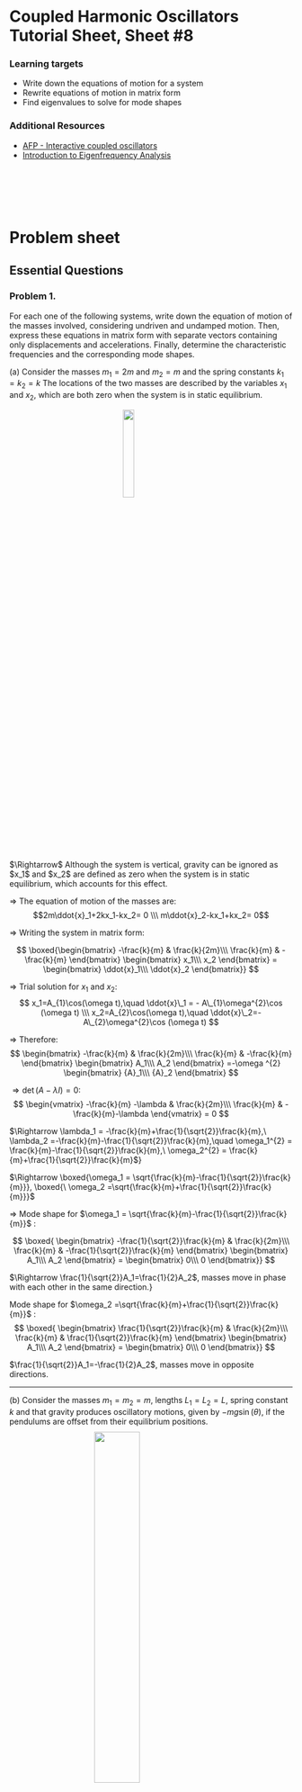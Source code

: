 <script type="text/x-mathjax-config">
  MathJax.Hub.Config({
    tex2jax: {
      inlineMath: [ ['$','$'], ["\\(","\\)"] ],
      processEscapes: true
    }
  });
</script>

<script type="text/javascript" async
  src="https://cdnjs.cloudflare.com/ajax/libs/mathjax/2.7.5/MathJax.js?config=TeX-MML-AM_CHTML">
</script>
<script type="text/javascript" src="tutorialSheetScripts.js"> </script>
<link rel="stylesheet" type="text/css" media="all" href="styles.css">

# Coupled Harmonic Oscillators Tutorial Sheet, Sheet #8

### Learning targets
* Write down the equations of motion for a system
* Rewrite equations of motion in matrix form
* Find eigenvalues to solve for mode shapes

### Additional Resources
* [AFP - Interactive coupled oscillators](https://fourier.space/assets/coupled.oscillator/index.html)
* [Introduction to Eigenfrequency Analysis](https://uk.comsol.com/multiphysics/eigenfrequency-analysis)

<br><br><br><br>

# Problem sheet
## Essential Questions
### Problem 1.
For each one of the following systems, write down the equation of motion of the masses involved, considering undriven and undamped motion. Then, express these equations in matrix form with separate vectors containing only displacements and accelerations. Finally, determine the characteristic frequencies and the corresponding mode shapes.

(a) Consider the masses $m_1=2m$ and $m_2=m$ and the spring constants $k_1=k_2=k$ The locations of the two masses are described by the variables $x_1$ and $x_2$, which are both zero when the system is in static equilibrium.

<img src = "08-cho-media\figure3.PNG" width="20%" style = "margin: 10px auto 20px; display: block;">

<div class = "answer">
$\Rightarrow$ Although the system is vertical, gravity can be ignored as $x_1$ and $x_2$ are defined as zero when the system is in static equilibrium, which accounts for this effect.

$\Rightarrow$ The equation of motion of the masses are:
$$2m\ddot{x}_1+2kx_1-kx_2= 0
\\\ 
m\ddot{x}_2-kx_1+kx_2= 0$$

$\Rightarrow$ Writing the system in matrix form:

$$
\boxed{\begin{bmatrix}
-\frac{k}{m} & \frac{k}{2m}\\\ 
\frac{k}{m}   & -\frac{k}{m}
\end{bmatrix}
\begin{bmatrix}
x_1\\\ 
x_2
\end{bmatrix} =
\begin{bmatrix}
\ddot{x}_1\\\ 
\ddot{x}_2
\end{bmatrix}}
$$

$\Rightarrow$ Trial solution for $x_1$ and $x_2$:
$$ 
x_1=A_{1}\cos(\omega t),\quad \ddot{x}\_1 = - A\_{1}\omega^{2}\cos (\omega t)
\\\ 
x_2=A_{2}\cos(\omega t),\quad \ddot{x}\_2=-A\_{2}\omega^{2}\cos (\omega t)
$$

$\Rightarrow$ Therefore:
$$
\begin{bmatrix}
-\frac{k}{m} & \frac{k}{2m}\\\ 
\frac{k}{m}   & -\frac{k}{m}
\end{bmatrix}
\begin{bmatrix}
A_1\\\ 
A_2
\end{bmatrix} =-\omega ^{2}
\begin{bmatrix}
{A}_1\\\ 
{A}_2
\end{bmatrix}
$$

$\Rightarrow \det(A−\lambda I) = 0$:
$$
\begin{vmatrix}
-\frac{k}{m} -\lambda & \frac{k}{2m}\\\ 
\frac{k}{m}   & -\frac{k}{m}-\lambda 
\end{vmatrix}
= 0
$$

$\Rightarrow \lambda_1 = -\frac{k}{m}+\frac{1}{\sqrt{2}}\frac{k}{m},\ \lambda_2 =-\frac{k}{m}-\frac{1}{\sqrt{2}}\frac{k}{m},\quad \omega_1^{2} = \frac{k}{m}-\frac{1}{\sqrt{2}}\frac{k}{m},\ \omega_2^{2} = \frac{k}{m}+\frac{1}{\sqrt{2}}\frac{k}{m}$}

$\Rightarrow \boxed{\omega_1 = \sqrt{\frac{k}{m}-\frac{1}{\sqrt{2}}\frac{k}{m}}}, \boxed{\ \omega_2 =\sqrt{\frac{k}{m}+\frac{1}{\sqrt{2}}\frac{k}{m}}}$

$\Rightarrow$ Mode shape for $\omega_1 = \sqrt{\frac{k}{m}-\frac{1}{\sqrt{2}}\frac{k}{m}}$ :

$$
\boxed{
\begin{bmatrix}
-\frac{1}{\sqrt{2}}\frac{k}{m} & \frac{k}{2m}\\\ 
\frac{k}{m} & -\frac{1}{\sqrt{2}}\frac{k}{m}
\end{bmatrix}
\begin{bmatrix}
A_1\\\ 
A_2
\end{bmatrix} =
\begin{bmatrix}
0\\\ 
0
\end{bmatrix}}
$$

$\Rightarrow \frac{1}{\sqrt{2}}A_1=\frac{1}{2}A_2$, masses move in phase with each other in the same direction.}

Mode shape for $\omega_2 =\sqrt{\frac{k}{m}+\frac{1}{\sqrt{2}}\frac{k}{m}}$ :
$$
\boxed{
\begin{bmatrix}
\frac{1}{\sqrt{2}}\frac{k}{m} & \frac{k}{2m}\\\ 
\frac{k}{m} & \frac{1}{\sqrt{2}}\frac{k}{m}
\end{bmatrix}
\begin{bmatrix}
A_1\\\ 
A_2
\end{bmatrix} =
\begin{bmatrix}
0\\\ 
0
\end{bmatrix}}
$$

$\frac{1}{\sqrt{2}}A_1=-\frac{1}{2}A_2$, masses move in opposite directions.
</div>

------------------------------------------------------

(b) Consider the masses $m_1=m_2=m$, lengths $L_1=L_2=L$, spring constant $k$ and that gravity produces oscillatory motions, given by $-mg\sin(\theta)$, if the pendulums are offset from their equilibrium positions.
<img src = "08-cho-media\figure2.PNG" width="40%" style = "margin: 10px auto 20px; display: block;">
<div class = "answer">
$\Rightarrow$ The equation of motion of the masses are:
$$
m_1\ddot{x}_1+mg\sin(\theta_1)+(x_{1}-x_2)k= 0
\\\ 
m_2\ddot{x}_2+mg\sin(\theta_2)+(x_{2}-x_1)k= 0
$$

$\Rightarrow$ Expressing the $\sin(\theta)$ in terms of $x$ and $L$:
$$
-\big(\frac{g}{L}+\frac{k}{m})x_1+\frac{k}{m}x_2=\ddot{x}_1
\\\
-\big(\frac{g}{L}+\frac{k}{m})x_2+\frac{k}{m}x_1=\ddot{x}_2
$$

$\Rightarrow$ Writing the system in matrix form:
$$
\boxed{
\begin{bmatrix}
-(\frac{g}{L}+\frac{k}{m}) & \frac{k}{m}\\\ 
\frac{k}{m}   & -(\frac{g}{L}+\frac{k}{m})
\end{bmatrix}
\begin{bmatrix}
x_1\\\ 
x_2
\end{bmatrix}
=-\omega ^{2}
\begin{bmatrix}
\ddot{x}_1\\\ 
\ddot{x}_2
\end{bmatrix}}
$$

$\Rightarrow$ Therefore:
$$
\begin{bmatrix}
-(\frac{g}{L}+\frac{k}{m}) & \frac{k}{m}\\\ 
\frac{k}{m}   & -(\frac{g}{L}+\frac{k}{m})
\end{bmatrix}
\begin{bmatrix}
A_1\\\ 
A_2
\end{bmatrix}
=-\omega ^{2}
\begin{bmatrix}
{A}_1\\\ 
\ddot{}{A}_2
\end{bmatrix}
$$

$\Rightarrow \det(A-\lambda I) = 0$:
$$
\begin{vmatrix}
-(\frac{g}{L}+\frac{k}{m}) -\lambda& \frac{k}{m}\\\ 
\frac{k}{m}   & -(\frac{g}{L}+\frac{k}{m})-\lambda\\\ 
\end{vmatrix}
= 0
$$

$\Rightarrow \lambda_1 = -\frac{g}{L}-2\frac{k}{m},\ \lambda_2 = -\frac{g}{L},\quad \omega_1^{2} = \frac{g}{L}+2\frac{k}{m},\ \omega_2^{2} = \frac{g}{L}$

$$\boxed{\omega_1 = \sqrt{\frac{g}{L}+2\frac{k}{m}},\ \omega_2 =\sqrt{\frac{g}{l}}}$$

$\Rightarrow$ Mode shape for $ \omega_1 = \sqrt{\frac{g}{L}+2\frac{k}{m}}$:
$$
\boxed{
\begin{bmatrix}
\frac{k}{m} & \frac{k}{m}\\\ 
\frac{k}{m} & \frac{k}{m}
\end{bmatrix}
\begin{bmatrix}
A_1\\\ 
A_2
\end{bmatrix}=
\begin{bmatrix}
0\\\ 
0
\end{bmatrix}}
$$

$A_1=-A_2$, masses move in opposite directions with equal but opposite displacements.}

$\Rightarrow$ Mode shape for $\omega_2 =\sqrt{\frac{g}{L}}$:
$$
\boxed{
\begin{bmatrix}
-\frac{k}{m} & \frac{k}{m}\\\ 
\frac{k}{m} & -\frac{k}{m}
\end{bmatrix}
\begin{bmatrix}
A_1\\\ 
A_2
\end{bmatrix}=
\begin{bmatrix}
0\\\ 
0
\end{bmatrix}}
$$

$\Rightarrow A_1=A_2$, masses move in phase with each other, in the same direction.

</div>

------------------------------------------------------

## Exam Style Questions
### Problem 3.
Consider the masses $m_1=m_2=m$ and the spring constants $k_1=k_2=k_3=k$
<img src = "08-cho-media\figure1.PNG" width="80%" style = "margin: 10px auto 20px; display: block;">

<div class = "answer">
$\Rightarrow$ The equation of motion of the masses are (mass times acceleration of each mass is equal to the resulting force acting on each mass):
$$
m_1\ddot{x}_1+(k_1+k_2)x_1-k_2x_2= 0
\\\  
m_{2}\ddot{x}_2+(k_3+k_2)x_2-k_2x_1= 0
$$

$\Rightarrow$ Writing the system in matrix form:
$$
\boxed{
\begin{bmatrix}
-2\frac{k}{m} & \frac{k}{m}\\\ 
\frac{k}{m}   & -2\frac{k}{m}
\end{bmatrix}
\begin{bmatrix}
x_1\\\ 
x_2
\end{bmatrix} =
\begin{bmatrix}
\ddot{x}_1\\\ 
\ddot{x}_2
\end{bmatrix}}
$$

$\Rightarrow$ Trial solution for $x_1$ and $x_2$:
$$
x_1=A_{1}\cos(\omega t),\quad \ddot{x}\_1=-A\_{1}\omega^{2}\cos (\omega t) \\\ 
x_2=A_{2}\cos(\omega t),\quad \ddot{x}\_2=-A\_{2}\omega^{2}\cos (\omega t)
$$

$\Rightarrow$ Therefore:
$$
\begin{bmatrix}
-2\frac{k}{m} & \frac{k}{m}\\\ 
\frac{k}{m}   & -2\frac{k}{m}
\end{bmatrix}
\begin{bmatrix}
A_1\\\ 
A_2
\end{bmatrix}
=-\omega ^{2}
\begin{bmatrix}
{A}_1\\\ 
{A}_2
\end{bmatrix}
$$

$\Rightarrow \det(A-\lambda I) = 0$:
$$
\begin{vmatrix}
-2\frac{k}{m} -\lambda & \frac{k}{m}\\\ 
\frac{k}{m}   & -2\frac{k}{m}-\lambda 
\end{vmatrix}
= 0
$$

$\Rightarrow\lambda_1 = -3\frac{k}{m},\ \lambda_2 = -\frac{k}{m},\quad \omega_1^{2} = 3\frac{k}{m},\ \omega_2^{2} = \frac{k}{m}$

$\Rightarrow \boxed{\omega_1 = \sqrt{3\frac{k}{m}},\ \omega_2 =\sqrt{\frac{k}{m}}}$

$\Rightarrow$ Mode shape for $\omega_1 = \sqrt{3\frac{k}{m}}\quad$(sub $\lambda_1$ into det$(A-\lambda I) = 0$):
$$
\boxed{
\begin{bmatrix}
\frac{k}{m} & \frac{k}{m}\\\ 
\frac{k}{m} & \frac{k}{m}
\end{bmatrix}
\begin{bmatrix}
A_1\\\ 
A_2
\end{bmatrix} =
\begin{bmatrix}
0\\\ 
0
\end{bmatrix}}
$$

$\Rightarrow$ $A_1=-A_2$, masses move in opposite directions with equal but opposite displacements.

Mode shape for $\omega_2 =\sqrt{\frac{k}{m}}\quad$(sub $\lambda_2$ into det$(A-\lambda I)=0$):
$$
\boxed{
\begin{bmatrix}
-\frac{k}{m} & \frac{k}{m}\\\ 
\frac{k}{m} & -\frac{k}{m}
\end{bmatrix}
\begin{bmatrix}
A_1\\\ 
A_2
\end{bmatrix} =
\begin{bmatrix}
0\\\ 
0
\end{bmatrix}}
$$

$A_1=A_2$, masses move in phase with each other, in the same direction.
</div>

------------------------------------------------------

<br><br>

## Answers

<button type="button" onclick="displayAnswerButtons('block')">Show answer buttons</button>
<button type="button" onclick="displayAnswers('block')">Show all answers</button>
<button type="button" onclick="displayAnswers('none')">hide all answers</button>

<br><br>

# Next week, a test! :)